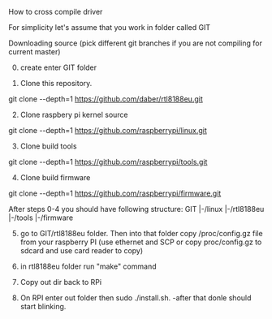 How to cross compile driver

For simplicity let's assume that you work in folder called GIT

Downloading source (pick different git branches if you are not compiling for current master)

0. create enter GIT folder 

1. Clone this repository.

git clone --depth=1 https://github.com/daber/rtl8188eu.git

2. Clone raspbery pi kernel source

git clone --depth=1 https://github.com/raspberrypi/linux.git

3. Clone build tools

git clone --depth=1 https://github.com/raspberrypi/tools.git

4. Clone build firmware

git clone --depth=1 https://github.com/raspberrypi/firmware.git


After steps 0-4 you should have following structure:
GIT
|-/linux
|-/rtl8188eu
|-/tools
|-/firmware
   
5. go to GIT/rtl8188eu folder. Then into that folder copy /proc/config.gz file from your raspberry PI (use ethernet and SCP or copy proc/config.gz to sdcard and use card reader to copy)

6. in rtl8188eu folder run "make" command

7. Copy out dir back to RPi

8. On RPI enter out folder then sudo ./install.sh. -after that donle should start blinking.
